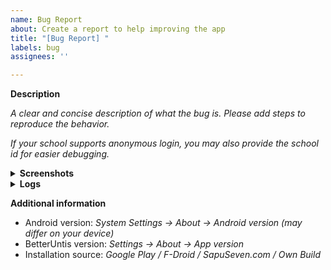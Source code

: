 ```yaml
---
name: Bug Report
about: Create a report to help improving the app
title: "[Bug Report] "
labels: bug
assignees: ''

---
```


**Description**

_A clear and concise description of what the bug is.
Please add steps to reproduce the behavior._

_If your school supports anonymous login, you may also provide the school id for easier debugging._

<details>
  <summary><b>Screenshots</b></summary>

  _Add screenshots here to describe the problem.
  Please include screenshots of the original Untis Mobile app if applicable._
</details>

<details>
  <summary><b>Logs</b></summary>

  _Add a detailed stack trace / crash log here if applicable._
</details>

**Additional information**

 - Android version: _System Settings -> About -> Android version (may differ on your device)_
 - BetterUntis version: _Settings -> About -> App version_
 - Installation source: _Google Play / F-Droid / SapuSeven.com / Own Build_
